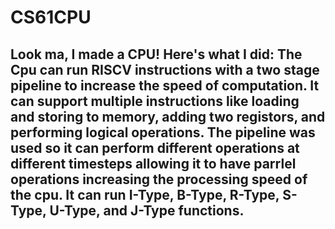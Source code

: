 # CS61CPU

Look ma, I made a CPU! Here's what I did:
The Cpu can run RISCV instructions with a two stage pipeline to increase the speed of computation. It can support multiple instructions like loading and storing to memory, adding two registors, and performing logical operations. The pipeline was used so it can perform different operations at different timesteps allowing it to have parrlel operations increasing the processing speed of the cpu. It can run I-Type, B-Type, R-Type, S-Type, U-Type, and J-Type functions. 
-

